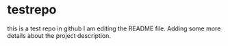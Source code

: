 # testrepo
this is a test repo in github
I am editing the README file. Adding some more details about the project description.

